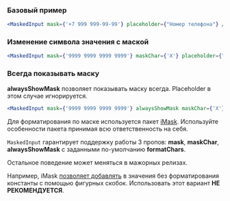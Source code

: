 ### Базовый пример
```jsx harmony
<MaskedInput mask={'+7 999 999-99-99'} placeholder={"Номер телефона"} />
```

### Изменение символа значения с маской
```jsx harmony
<MaskedInput mask={'9999 9999 9999 9999'} maskChar={'X'} placeholder={"Номер карты"}  />
```

### Всегда показывать маску
**alwaysShowMask** позволяет показывать маску всегда. Placeholder в этом случае игнорируется.
```jsx harmony
<MaskedInput mask={'9999 9999 9999 9999'} alwaysShowMask maskChar={'X'} placeholder={"Номер карты"} />
```

Для форматирования по маске используется пакет [iMask](https://imask.js.org/). Используйте особенности пакета принимая всю ответственность на себя.

`MaskedInput` гарантирует поддержку работы 3 пропов:  **mask**, **maskChar**, **alwaysShowMask** с заданными по-умолчанию **formatChars**.

Остальное поведение может меняться в мажорных релизах.

Например, iMask [позволяет добавлять](https://imask.js.org/guide.html#masked-pattern) в значения без форматирования константы с помощью фигурных скобок. Использовать этот вариант **НЕ РЕКОМЕНДУЕТСЯ**.
